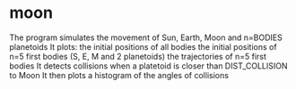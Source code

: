 # moon
The program simulates the movement of Sun, Earth, Moon and n=BODIES planetoids
   It plots:
   the initial positions of all bodies
   the initial positions of n=5 first bodies (S, E, M and 2 planetoids)
   the trajectories of n=5 first bodies
   It detects collisions when a platetoid is closer than DIST_COLLISION to Moon
   It then plots
   a histogram of the angles of collisions

